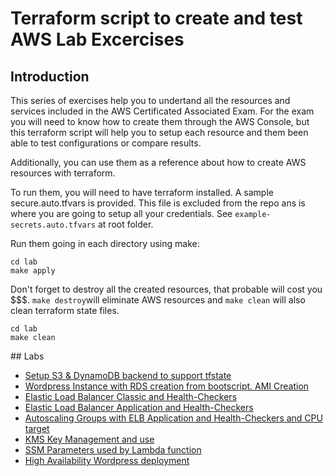 # Terraform script to create and test AWS Lab Excercises

## Introduction

This series of exercises help you to undertand all the resources and services included in the AWS Certificated Associated Exam. For the exam you will need to know how to create them through the AWS Console, but this terraform script will help you to setup each resource and them been able to test configurations or compare results.

Additionally, you can use them as a reference about how to create AWS resources with terraform.

To run them, you will need to have terraform installed. A sample secure.auto.tfvars is provided. This file is excluded from the repo ans is where you are going to setup all your credentials. See ```example-secrets.auto.tfvars``` at root folder. 

Run them going in each directory using make:

```
cd lab
make apply
```

Don't forget to destroy all the created resources, that probable will cost you $$$. ```make destroy```will eliminate AWS resources and ```make clean``` will also clean terraform state files. 

```
cd lab
make clean
```

## Labs
* [Setup S3 & DynamoDB backend to support tfstate ](setup-s3-backend)
* [Wordpress Instance with RDS creation from bootscript. AMI Creation](wp-instance-w-rds-lab/)
* [Elastic Load Balancer Classic and Health-Checkers](elb-classic-lab/)
* [Elastic Load Balancer Application and Health-Checkers](elb-alb-lab/)
* [Autoscaling Groups with ELB Application and Health-Checkers and CPU target](auto-scaling/)
* [KMS Key Management and use](kms-lab/)
* [SSM Parameters used by Lambda function](ssm-params-lab/)
* [High Availability Wordpress deployment](ha-wordpress/)



